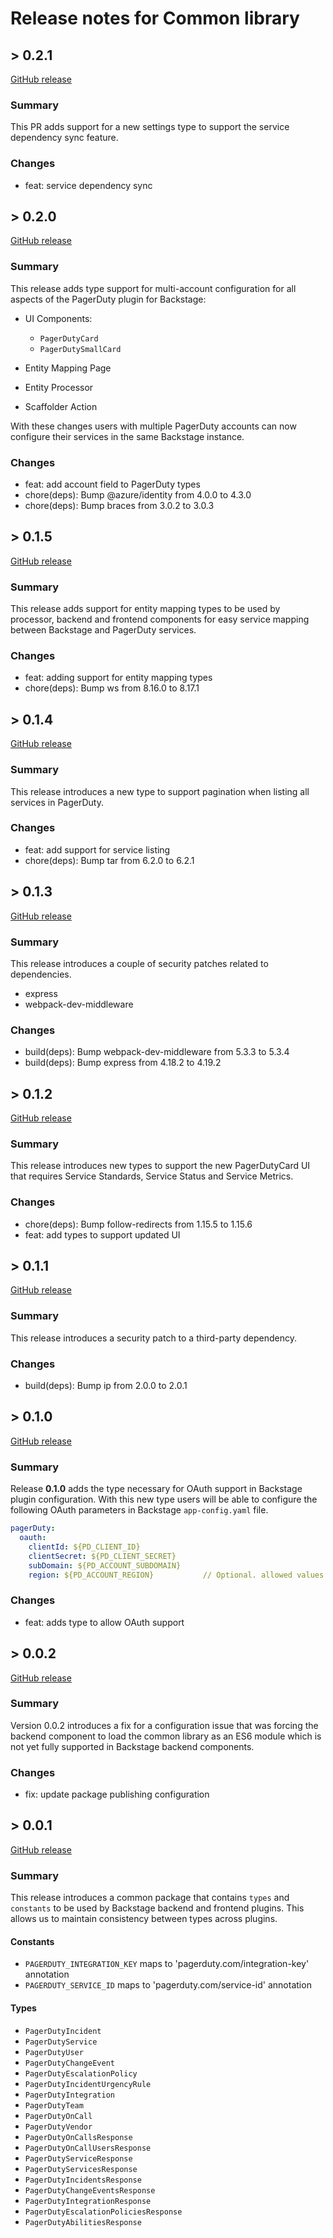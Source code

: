 # Release notes for Common library

## > 0.2.1

[GitHub release](https://github.com/PagerDuty/backstage-plugin-common/releases/tag/0.2.1)

### Summary

This PR adds support for a new settings type to support the service dependency sync feature.

### Changes

- feat: service dependency sync

## > 0.2.0

[GitHub release](https://github.com/PagerDuty/backstage-plugin-common/releases/tag/0.2.0)

### Summary

This release adds type support for multi-account configuration for all aspects of the PagerDuty plugin for Backstage:

- UI Components:
  
  - `PagerDutyCard`
  - `PagerDutySmallCard`
  
- Entity Mapping Page
- Entity Processor
- Scaffolder Action

With these changes users with multiple PagerDuty accounts can now configure their services in the same Backstage instance.

### Changes

- feat: add account field to PagerDuty types
- chore(deps): Bump @azure/identity from 4.0.0 to 4.3.0
- chore(deps): Bump braces from 3.0.2 to 3.0.3

## > 0.1.5

[GitHub release](https://github.com/PagerDuty/backstage-plugin-common/releases/tag/0.1.5)

### Summary

This release adds support for entity mapping types to be used by processor, backend and frontend components for easy service mapping between Backstage and PagerDuty services.

### Changes

- feat: adding support for entity mapping types
- chore(deps): Bump ws from 8.16.0 to 8.17.1

## > 0.1.4

[GitHub release](https://github.com/PagerDuty/backstage-plugin-common/releases/tag/0.1.4)

### Summary

This release introduces a new type to support pagination when listing all services in PagerDuty.

### Changes

- feat: add support for service listing
- chore(deps): Bump tar from 6.2.0 to 6.2.1

## > 0.1.3

[GitHub release](https://github.com/PagerDuty/backstage-plugin-common/releases/tag/0.1.3)

### Summary

This release introduces a couple of security patches related to dependencies.

- express
- webpack-dev-middleware

### Changes

- build(deps): Bump webpack-dev-middleware from 5.3.3 to 5.3.4
- build(deps): Bump express from 4.18.2 to 4.19.2

## > 0.1.2

[GitHub release](https://github.com/PagerDuty/backstage-plugin-common/releases/tag/0.1.2)

### Summary

This release introduces new types to support the new PagerDutyCard UI that requires Service Standards, Service Status and Service Metrics.

### Changes

- chore(deps): Bump follow-redirects from 1.15.5 to 1.15.6
- feat: add types to support updated UI

## > 0.1.1

[GitHub release](https://github.com/PagerDuty/backstage-plugin-common/releases/tag/0.1.1)

### Summary

This release introduces a security patch to a third-party dependency.

### Changes

- build(deps): Bump ip from 2.0.0 to 2.0.1

## > 0.1.0

[GitHub release](https://github.com/PagerDuty/backstage-plugin-common/releases/tag/0.1.0)

### Summary

Release **0.1.0** adds the type necessary for OAuth support in Backstage plugin configuration. With this new type users will be able to configure the following OAuth parameters in Backstage `app-config.yaml` file.

```yaml
pagerDuty:
  oauth:
    clientId: ${PD_CLIENT_ID}
    clientSecret: ${PD_CLIENT_SECRET}
    subDomain: ${PD_ACCOUNT_SUBDOMAIN}
    region: ${PD_ACCOUNT_REGION}           // Optional. allowed values: 'us', 'eu'. Defaults to 'us'.
```

### Changes

- feat: adds type to allow OAuth support

## > 0.0.2

[GitHub release](https://github.com/PagerDuty/backstage-plugin-common/releases/tag/0.0.2)

### Summary

Version 0.0.2 introduces a fix for a configuration issue that was forcing the backend component to load the common library as an ES6 module which is not yet fully supported in Backstage backend components.

### Changes

- fix: update package publishing configuration

## > 0.0.1

[GitHub release](https://github.com/PagerDuty/backstage-plugin-common/releases/tag/0.0.1)

### Summary

This release introduces a common package that contains `types` and `constants` to be used by Backstage backend and frontend plugins. This allows us to maintain consistency between types across plugins.

#### Constants

- `PAGERDUTY_INTEGRATION_KEY` maps to 'pagerduty.com/integration-key' annotation
- `PAGERDUTY_SERVICE_ID` maps to 'pagerduty.com/service-id' annotation

#### Types

- `PagerDutyIncident`
- `PagerDutyService`
- `PagerDutyUser`
- `PagerDutyChangeEvent`
- `PagerDutyEscalationPolicy`
- `PagerDutyIncidentUrgencyRule`
- `PagerDutyIntegration`
- `PagerDutyTeam`
- `PagerDutyOnCall`
- `PagerDutyVendor`
- `PagerDutyOnCallsResponse`
- `PagerDutyOnCallUsersResponse`
- `PagerDutyServiceResponse`
- `PagerDutyServicesResponse`
- `PagerDutyIncidentsResponse`
- `PagerDutyChangeEventsResponse`
- `PagerDutyIntegrationResponse`
- `PagerDutyEscalationPoliciesResponse`
- `PagerDutyAbilitiesResponse`
